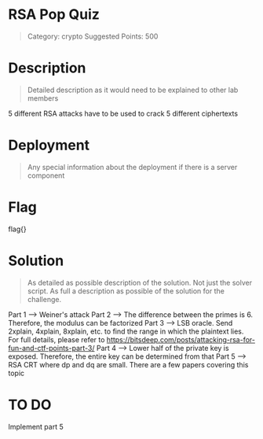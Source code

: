 # RSA Pop Quiz

> Category: crypto
> Suggested Points: 500

# Description
> Detailed description as it would need to be explained to other lab members

5 different RSA attacks have to be used to crack 5 different ciphertexts

# Deployment
> Any special information about the deployment if there is a server component



# Flag

flag{}

# Solution
> As detailed as possible description of the solution. Not just the solver script. As full a description as possible of the solution for the challenge.

Part 1 --> Weiner's attack
Part 2 --> The difference between the primes is 6. Therefore, the modulus can be factorized
Part 3 --> LSB oracle. Send 2xplain, 4xplain, 8xplain, etc. to find the range in which the plaintext lies. For full details, please refer to https://bitsdeep.com/posts/attacking-rsa-for-fun-and-ctf-points-part-3/
Part 4 --> Lower half of the private key is exposed. Therefore, the entire key can be determined from that
Part 5 --> RSA CRT where dp and dq are small. There are a few papers covering this topic

# TO DO
Implement part 5
